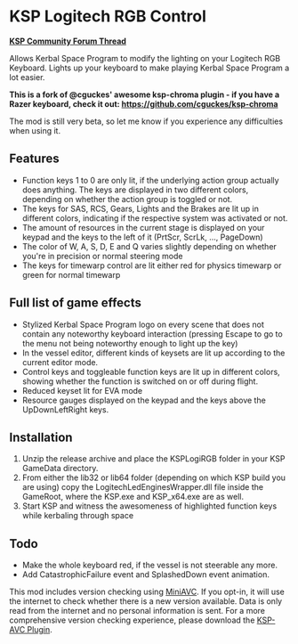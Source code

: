 # KSP Logitech RGB Control

**[KSP Community Forum Thread](http://forum.kerbalspaceprogram.com/index.php?/topic/137859-11-ksp-logitech-rgb-control-v101-2016-22-04/)**

Allows Kerbal Space Program to modify the lighting on your Logitech RGB Keyboard.
Lights up your keyboard to make playing Kerbal Space Program a lot easier.

**This is a fork of @cguckes' awesome ksp-chroma plugin - if you have a Razer keyboard, check it out: https://github.com/cguckes/ksp-chroma**

The mod is still very beta, so let me know if you experience any difficulties when using it.

## Features

- Function keys 1 to 0 are only lit, if the underlying action group actually does anything. The keys are displayed in two different colors, depending on whether the action group is toggled or not.
- The keys for SAS, RCS, Gears, Lights and the Brakes are lit up in different colors, indicating if the respective system was activated or not.
- The amount of resources in the current stage is displayed on your keypad and the keys to the left of it (PrtScr, ScrLk, ..., PageDown)
- The color of W, A, S, D, E and Q varies slightly depending on whether you're in precision or normal steering mode
- The keys for timewarp control are lit either red for physics timewarp or green for normal timewarp

## Full list of game effects

- Stylized Kerbal Space Program logo on every scene that does not contain any noteworthy keyboard interaction (pressing Escape to go to the menu not being noteworthy enough to light up the key)
- In the vessel editor, different kinds of keysets are lit up according to the current editor mode.
- Control keys and toggleable function keys are lit up in different colors, showing whether the function is switched on or off during flight.
- Reduced keyset lit for EVA mode
- Resource gauges displayed on the keypad and the keys above the UpDownLeftRight keys.

## Installation

1. Unzip the release archive and place the KSPLogiRGB folder in your KSP GameData directory.
2. From either the lib32 or lib64 folder (depending on which KSP build you are using) copy the LogitechLedEnginesWrapper.dll file inside the GameRoot, where the KSP.exe and KSP_x64.exe are as well.
3. Start KSP and witness the awesomeness of highlighted function keys while kerbaling through space
 
## Todo

- Make the whole keyboard red, if the vessel is not steerable any more.
- Add CatastrophicFailure event and SplashedDown event animation.


This mod includes version checking using [MiniAVC](http://forum.kerbalspaceprogram.com/threads/79745). If you opt-in, it will use the internet to check whether there is a new version available. Data is only read from the internet and no personal information is sent. For a more comprehensive version checking experience, please download the [KSP-AVC Plugin](http://forum.kerbalspaceprogram.com/threads/79745).
